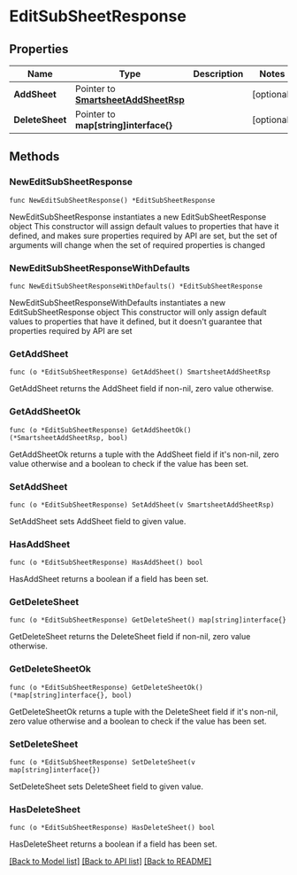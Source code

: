 # EditSubSheetResponse

## Properties

Name | Type | Description | Notes
------------ | ------------- | ------------- | -------------
**AddSheet** | Pointer to [**SmartsheetAddSheetRsp**](SmartsheetAddSheetRsp.md) |  | [optional] 
**DeleteSheet** | Pointer to **map[string]interface{}** |  | [optional] 

## Methods

### NewEditSubSheetResponse

`func NewEditSubSheetResponse() *EditSubSheetResponse`

NewEditSubSheetResponse instantiates a new EditSubSheetResponse object
This constructor will assign default values to properties that have it defined,
and makes sure properties required by API are set, but the set of arguments
will change when the set of required properties is changed

### NewEditSubSheetResponseWithDefaults

`func NewEditSubSheetResponseWithDefaults() *EditSubSheetResponse`

NewEditSubSheetResponseWithDefaults instantiates a new EditSubSheetResponse object
This constructor will only assign default values to properties that have it defined,
but it doesn't guarantee that properties required by API are set

### GetAddSheet

`func (o *EditSubSheetResponse) GetAddSheet() SmartsheetAddSheetRsp`

GetAddSheet returns the AddSheet field if non-nil, zero value otherwise.

### GetAddSheetOk

`func (o *EditSubSheetResponse) GetAddSheetOk() (*SmartsheetAddSheetRsp, bool)`

GetAddSheetOk returns a tuple with the AddSheet field if it's non-nil, zero value otherwise
and a boolean to check if the value has been set.

### SetAddSheet

`func (o *EditSubSheetResponse) SetAddSheet(v SmartsheetAddSheetRsp)`

SetAddSheet sets AddSheet field to given value.

### HasAddSheet

`func (o *EditSubSheetResponse) HasAddSheet() bool`

HasAddSheet returns a boolean if a field has been set.

### GetDeleteSheet

`func (o *EditSubSheetResponse) GetDeleteSheet() map[string]interface{}`

GetDeleteSheet returns the DeleteSheet field if non-nil, zero value otherwise.

### GetDeleteSheetOk

`func (o *EditSubSheetResponse) GetDeleteSheetOk() (*map[string]interface{}, bool)`

GetDeleteSheetOk returns a tuple with the DeleteSheet field if it's non-nil, zero value otherwise
and a boolean to check if the value has been set.

### SetDeleteSheet

`func (o *EditSubSheetResponse) SetDeleteSheet(v map[string]interface{})`

SetDeleteSheet sets DeleteSheet field to given value.

### HasDeleteSheet

`func (o *EditSubSheetResponse) HasDeleteSheet() bool`

HasDeleteSheet returns a boolean if a field has been set.


[[Back to Model list]](../README.md#documentation-for-models) [[Back to API list]](../README.md#documentation-for-api-endpoints) [[Back to README]](../README.md)


